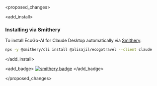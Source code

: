 <proposed_changes>

<add_install>
### Installing via Smithery

To install EcoGo-AI for Claude Desktop automatically via [Smithery](https://smithery.ai/server/@alisajil/ecogotravel):

```bash
npx -y @smithery/cli install @alisajil/ecogotravel --client claude
```
</add_install>

<add_badge>
[![smithery badge](https://smithery.ai/badge/@alisajil/ecogotravel)](https://smithery.ai/server/@alisajil/ecogotravel)
</add_badge>

</proposed_changes>
